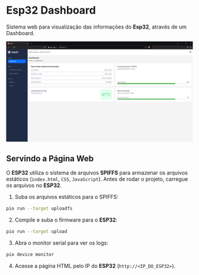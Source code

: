 # Esp32 Dashboard

Sistema web para visualização das informações do **Esp32**, através de um Dashboard.

![alt text](./docs/imgs/dash.png)

## Servindo a Página Web

O **ESP32** utiliza o sistema de arquivos **SPIFFS** para armazenar os arquivos estáticos (`index.html`, `CSS`, `JavaScript`). Antes de rodar o projeto, carregue os arquivos no **ESP32**.

1. Suba os arquivos estáticos para o SPIFFS:

```bash
pio run --target uploadfs
```

2. Compile e suba o firmware para o **ESP32**:

```bash
pio run --target upload
```

3. Abra o monitor serial para ver os logs:

```bash
pio device monitor
```

4. Acesse a página HTML pelo IP do **ESP32** (`http://<IP_DO_ESP32>`).
